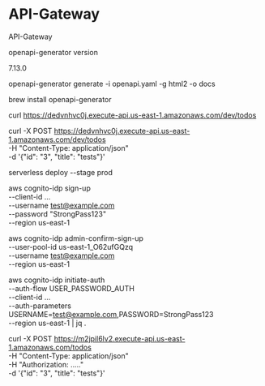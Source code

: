 # API-Gateway
API-Gateway

openapi-generator version

7.13.0

openapi-generator generate -i openapi.yaml -g html2 -o docs

brew install openapi-generator

curl https://dedvnhvc0j.execute-api.us-east-1.amazonaws.com/dev/todos 

curl -X POST https://dedvnhvc0j.execute-api.us-east-1.amazonaws.com/dev/todos \
  -H "Content-Type: application/json" \
  -d '{"id": "3", "title": "tests"}'  

serverless deploy --stage prod

aws cognito-idp sign-up \
  --client-id ... \
  --username test@example.com \
  --password "StrongPass123" \
  --region us-east-1

aws cognito-idp admin-confirm-sign-up \
  --user-pool-id us-east-1_O62ufGQzq \
  --username test@example.com \
  --region us-east-1

 aws cognito-idp initiate-auth \
  --auth-flow USER_PASSWORD_AUTH \
  --client-id ... \
  --auth-parameters USERNAME=test@example.com,PASSWORD=StrongPass123 \
  --region us-east-1 | jq .

curl -X POST https://m2jpil6lv2.execute-api.us-east-1.amazonaws.com/todos \
  -H "Content-Type: application/json" \
  -H "Authorization: ....." \
  -d '{"id": "3", "title": "tests"}'